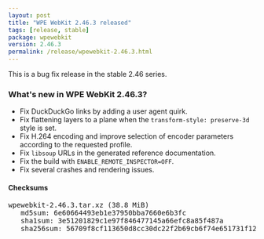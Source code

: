 ```yaml
---
layout: post
title: "WPE WebKit 2.46.3 released"
tags: [release, stable]
package: wpewebkit
version: 2.46.3
permalink: /release/wpewebkit-2.46.3.html
---
```


This is a bug fix release in the stable 2.46 series.

### What's new in WPE WebKit 2.46.3?

- Fix DuckDuckGo links by adding a user agent quirk.
- Fix flattening layers to a plane when the `transform-style: preserve-3d` style is set.
- Fix H.264 encoding and improve selection of encoder parameters according to the requested profile.
- Fix `libsoup` URLs in the generated reference documentation.
- Fix the build with `ENABLE_REMOTE_INSPECTOR=OFF`.
- Fix several crashes and rendering issues.

#### Checksums

<pre>
wpewebkit-2.46.3.tar.xz (38.8 MiB)
   md5sum: 6e60664493eb1e37950bba7660e6b3fc
   sha1sum: 3e51201829c1e97f846477145a66efc8a85f487a
   sha256sum: 56709f8cf113650d8cc30dc22f2b69cb6f74e651731f12e1db52ecce12ab86f2
</pre>
